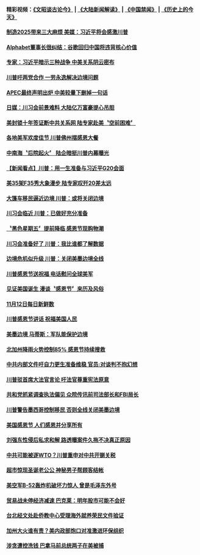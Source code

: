 #### 精彩视频：[《文昭谈古论今》](https://github.com/gfw-breaker/wenzhao/blob/master/README.md?t=11250631) | [《大陆新闻解读》](https://github.com/gfw-breaker/ntdtv-comedy/blob/master/README.md?t=11250631) | [《中国禁闻》](https://github.com/gfw-breaker/ntdtv-news/blob/master/README.md?t=11250631) | [《历史上的今天》](https://github.com/gfw-breaker/today-in-history/blob/master/README.md?t=11250631) 

#### [制造2025带来三大麻烦  美媒：习近平将会感激川普](../pages/news203/a1400721.md?t=11250631) 

#### [Alphabet董事长很纠结：谷歌回归中国将违背核心价值](../pages/news203/a1400701.md?t=11250631) 

#### [专家：习近平暗示三种战争 中美关系阴云密布](../pages/news203/a1400473.md?t=11250631) 

#### [川普吁两党合作 一劳永逸解决边境问题](../pages/news203/a1400419.md?t=11250631) 

#### [APEC最终声明出炉 中美较量下删掉一句话](../pages/news203/a1400627.md?t=11250631) 

#### [日媒：川习会前景难料  大陆亿万富豪提心吊胆](../pages/news203/a1400598.md?t=11250631) 

#### [美封锁十年签证断中共关系网 陆专家赴美〝空前困难〞](../pages/news203/a1400559.md?t=11250631) 

#### [各地美军欢度佳节 川普佛州摆感恩大餐](../pages/news203/a1400585.md?t=11250631) 

#### [中南海〝后院起火〞  陆企暗挺川普内幕曝光](../pages/news203/a1400513.md?t=11250631) 

#### [【新闻看点】川普：用一生准备与习近平G20会面](../pages/news203/a1400577.md?t=11250631) 

#### [美35架F35秀大象漫步 陆专家叹歼20差太远](../pages/news203/a1400452.md?t=11250631) 

#### [大篷车移民逼近边境 川普：或将关闭边境](../pages/news203/a1400550.md?t=11250631) 

#### [川习会临近  川普：已做好充分准备](../pages/news203/a1400549.md?t=11250631) 

#### [〝黑色星期五〞提前降临   感恩节现购物潮](../pages/news203/a1400544.md?t=11250631) 

#### [川习会准备好了 川普：我比谁都了解数据](../pages/news203/a1400525.md?t=11250631) 

#### [边境危机似升级 川普：关闭美墨边境全线](../pages/news203/a1400439.md?t=11250631) 

#### [川普感恩节送祝福 电话慰问全球美军](../pages/news203/a1400436.md?t=11250631) 

#### [见证美国诞生 漫谈〝感恩节〞来历及风俗](../pages/news203/a1400430.md?t=11250631) 

#### [11月12日每日新鲜数](../pages/news203/a1400421.md?t=11250631) 

#### [川普感恩节讲话 祝福美国人民](../pages/news203/a1400410.md?t=11250631) 

#### [美墨边境 马蒂斯：军队能保护边境](../pages/news203/a1400409.md?t=11250631) 

#### [北加州降雨火势控制85% 感恩节持续搜救](../pages/news203/a1400408.md?t=11250631) 

#### [中共内部文件吁自力更生准备维稳 官员:对谈判不抱幻想](../pages/news203/a1400407.md?t=11250631) 

#### [川普驳首席大法官言论 吁法官尊重宪法原意](../pages/news203/a1400402.md?t=11250631) 

#### [共和党抓紧调查执法偏见 众院传讯前司法部长和FBI局长](../pages/news203/a1400404.md?t=11250631) 

#### [川普警告墨西哥控制移民 否则全线关闭美墨边境](../pages/news203/a1400403.md?t=11250631) 

#### [美国感恩节 人们感恩并分享所有](../pages/news203/a1400401.md?t=11250631) 

#### [刘强东性侵后私求和解 路透曝案件久拖不决真正原因](../pages/news203/a1400398.md?t=11250631) 

#### [中共可能被逐WTO？川普重申对中共开铡关税](../pages/news203/a1400375.md?t=11250631) 

#### [超市惊现圣诞老公公 神秘男子帮顾客结帐](../pages/news203/a1400344.md?t=11250631) 

#### [美空军B-52轰炸机破坏力惊人 曾是毛泽东外号](../pages/news203/a1400336.md?t=11250631) 

#### [贸易战未停经济减速 巴克莱：明年股市可能不会好](../pages/news203/a1400311.md?t=11250631) 

#### [台北经文处赴侨教中心受理海外就养荣民文件验证](../pages/news203/a1400339.md?t=11250631) 

#### [加州大火谁有责？美内政部炮口对准激进环保组织](../pages/news203/a1400303.md?t=11250631) 

#### [涉贪遭控洗钱 巴拿马前总统两子在美被捕](../pages/news203/a1400334.md?t=11250631) 

